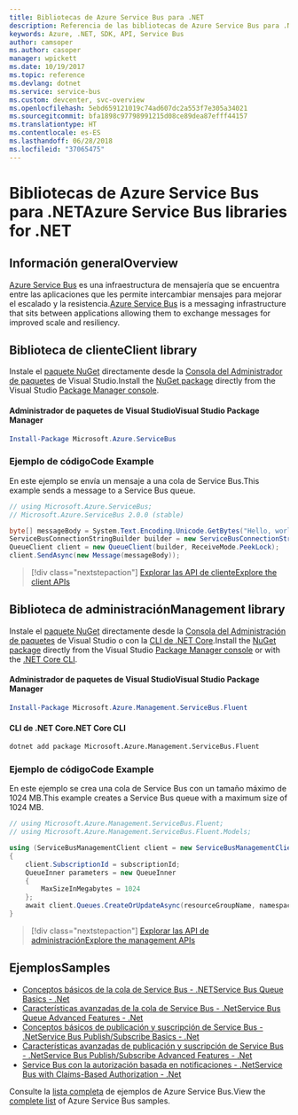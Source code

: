 ```yaml
---
title: Bibliotecas de Azure Service Bus para .NET
description: Referencia de las bibliotecas de Azure Service Bus para .NET
keywords: Azure, .NET, SDK, API, Service Bus
author: camsoper
ms.author: casoper
manager: wpickett
ms.date: 10/19/2017
ms.topic: reference
ms.devlang: dotnet
ms.service: service-bus
ms.custom: devcenter, svc-overview
ms.openlocfilehash: 5ebd659121019c74ad607dc2a553f7e305a34021
ms.sourcegitcommit: bfa1898c97798991215d08ce89dea87efff44157
ms.translationtype: HT
ms.contentlocale: es-ES
ms.lasthandoff: 06/28/2018
ms.locfileid: "37065475"
---
```

# <a name="azure-service-bus-libraries-for-net"></a><span data-ttu-id="9b381-104">Bibliotecas de Azure Service Bus para .NET</span><span class="sxs-lookup"><span data-stu-id="9b381-104">Azure Service Bus libraries for .NET</span></span>

## <a name="overview"></a><span data-ttu-id="9b381-105">Información general</span><span class="sxs-lookup"><span data-stu-id="9b381-105">Overview</span></span>

<span data-ttu-id="9b381-106">[Azure Service Bus](https://docs.microsoft.com/azure/service-bus-messaging/service-bus-messaging-overview) es una infraestructura de mensajería que se encuentra entre las aplicaciones que les permite intercambiar mensajes para mejorar el escalado y la resistencia.</span><span class="sxs-lookup"><span data-stu-id="9b381-106">[Azure Service Bus](https://docs.microsoft.com/azure/service-bus-messaging/service-bus-messaging-overview) is a messaging infrastructure that sits between applications allowing them to exchange messages for improved scale and resiliency.</span></span>

## <a name="client-library"></a><span data-ttu-id="9b381-107">Biblioteca de cliente</span><span class="sxs-lookup"><span data-stu-id="9b381-107">Client library</span></span>

<span data-ttu-id="9b381-108">Instale el [paquete NuGet](https://www.nuget.org/packages/Microsoft.Azure.ServiceBus) directamente desde la [Consola del Administrador de paquetes][PackageManager] de Visual Studio.</span><span class="sxs-lookup"><span data-stu-id="9b381-108">Install the [NuGet package](https://www.nuget.org/packages/Microsoft.Azure.ServiceBus) directly from the Visual Studio [Package Manager console][PackageManager].</span></span>

#### <a name="visual-studio-package-manager"></a><span data-ttu-id="9b381-109">Administrador de paquetes de Visual Studio</span><span class="sxs-lookup"><span data-stu-id="9b381-109">Visual Studio Package Manager</span></span>

```powershell
Install-Package Microsoft.Azure.ServiceBus
```

### <a name="code-example"></a><span data-ttu-id="9b381-110">Ejemplo de código</span><span class="sxs-lookup"><span data-stu-id="9b381-110">Code Example</span></span>

<span data-ttu-id="9b381-111">En este ejemplo se envía un mensaje a una cola de Service Bus.</span><span class="sxs-lookup"><span data-stu-id="9b381-111">This example sends a message to a Service Bus queue.</span></span>

```csharp
// using Microsoft.Azure.ServiceBus;
// Microsoft.Azure.ServiceBus 2.0.0 (stable)

byte[] messageBody = System.Text.Encoding.Unicode.GetBytes("Hello, world!");
ServiceBusConnectionStringBuilder builder = new ServiceBusConnectionStringBuilder(connectionString);
QueueClient client = new QueueClient(builder, ReceiveMode.PeekLock);
client.SendAsync(new Message(messageBody));
```

> [!div class="nextstepaction"]
> [<span data-ttu-id="9b381-112">Explorar las API de cliente</span><span class="sxs-lookup"><span data-stu-id="9b381-112">Explore the client APIs</span></span>](/dotnet/api/overview/azure/servicebus/client)


## <a name="management-library"></a><span data-ttu-id="9b381-113">Biblioteca de administración</span><span class="sxs-lookup"><span data-stu-id="9b381-113">Management library</span></span>

<span data-ttu-id="9b381-114">Instale el [paquete NuGet](https://www.nuget.org/packages/Microsoft.Azure.Management.ServiceBus.Fluent) directamente desde la [Consola del Administración de paquetes][PackageManager] de Visual Studio o con la [CLI de .NET Core][DotNetCLI].</span><span class="sxs-lookup"><span data-stu-id="9b381-114">Install the [NuGet package](https://www.nuget.org/packages/Microsoft.Azure.Management.ServiceBus.Fluent) directly from the Visual Studio [Package Manager console][PackageManager] or with the [.NET Core CLI][DotNetCLI].</span></span>

#### <a name="visual-studio-package-manager"></a><span data-ttu-id="9b381-115">Administrador de paquetes de Visual Studio</span><span class="sxs-lookup"><span data-stu-id="9b381-115">Visual Studio Package Manager</span></span>

```powershell
Install-Package Microsoft.Azure.Management.ServiceBus.Fluent
```

#### <a name="net-core-cli"></a><span data-ttu-id="9b381-116">CLI de .NET Core</span><span class="sxs-lookup"><span data-stu-id="9b381-116">.NET Core CLI</span></span>

```bash
dotnet add package Microsoft.Azure.Management.ServiceBus.Fluent
```

### <a name="code-example"></a><span data-ttu-id="9b381-117">Ejemplo de código</span><span class="sxs-lookup"><span data-stu-id="9b381-117">Code Example</span></span>

<span data-ttu-id="9b381-118">En este ejemplo se crea una cola de Service Bus con un tamaño máximo de 1024 MB.</span><span class="sxs-lookup"><span data-stu-id="9b381-118">This example creates a Service Bus queue with a maximum size of 1024 MB.</span></span>

```csharp
// using Microsoft.Azure.Management.ServiceBus.Fluent;
// using Microsoft.Azure.Management.ServiceBus.Fluent.Models;

using (ServiceBusManagementClient client = new ServiceBusManagementClient(credentials))
{
    client.SubscriptionId = subscriptionId;
    QueueInner parameters = new QueueInner
    {
        MaxSizeInMegabytes = 1024
    };
    await client.Queues.CreateOrUpdateAsync(resourceGroupName, namespaceName, queueName, parameters);
}
```

> [!div class="nextstepaction"]
> [<span data-ttu-id="9b381-119">Explorar las API de administración</span><span class="sxs-lookup"><span data-stu-id="9b381-119">Explore the management APIs</span></span>](/dotnet/api/overview/azure/servicebus/management)

## <a name="samples"></a><span data-ttu-id="9b381-120">Ejemplos</span><span class="sxs-lookup"><span data-stu-id="9b381-120">Samples</span></span>

- [<span data-ttu-id="9b381-121">Conceptos básicos de la cola de Service Bus - .NET</span><span class="sxs-lookup"><span data-stu-id="9b381-121">Service Bus Queue Basics - .Net</span></span>](https://azure.microsoft.com/resources/samples/service-bus-dotnet-manage-queue-with-basic-features/)
- [<span data-ttu-id="9b381-122">Características avanzadas de la cola de Service Bus - .Net</span><span class="sxs-lookup"><span data-stu-id="9b381-122">Service Bus Queue Advanced Features - .Net</span></span>](https://azure.microsoft.com/resources/samples/service-bus-dotnet-manage-queue-with-advanced-features/)
- [<span data-ttu-id="9b381-123">Conceptos básicos de publicación y suscripción de Service Bus - .Net</span><span class="sxs-lookup"><span data-stu-id="9b381-123">Service Bus Publish/Subscribe Basics - .Net</span></span>](https://azure.microsoft.com/resources/samples/service-bus-dotnet-manage-publish-subscribe-with-basic-features/)
- [<span data-ttu-id="9b381-124">Características avanzadas de publicación y suscripción de Service Bus - .Net</span><span class="sxs-lookup"><span data-stu-id="9b381-124">Service Bus Publish/Subscribe Advanced Features - .Net</span></span>](https://azure.microsoft.com/resources/samples/service-bus-dotnet-manage-publish-subscribe-with-advanced-features/)
- [<span data-ttu-id="9b381-125">Service Bus con la autorización basada en notificaciones - .Net</span><span class="sxs-lookup"><span data-stu-id="9b381-125">Service Bus with Claims-Based Authorization - .Net</span></span>](https://azure.microsoft.com/resources/samples/service-bus-dotnet-manage-with-claims-based-authorization/)

<span data-ttu-id="9b381-126">Consulte la [lista completa](https://azure.microsoft.com/resources/samples/?term=service+bus) de ejemplos de Azure Service Bus.</span><span class="sxs-lookup"><span data-stu-id="9b381-126">View the [complete list](https://azure.microsoft.com/resources/samples/?term=service+bus) of Azure Service Bus samples.</span></span>


[PackageManager]: https://docs.microsoft.com/nuget/tools/package-manager-console
[DotNetCLI]: https://docs.microsoft.com/dotnet/core/tools/dotnet-add-package
